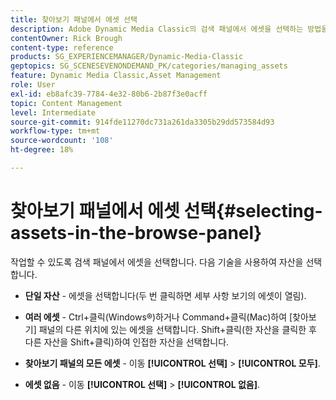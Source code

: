 ```yaml
---
title: 찾아보기 패널에서 에셋 선택
description: Adobe Dynamic Media Classic의 검색 패널에서 에셋을 선택하는 방법을 알아봅니다.
contentOwner: Rick Brough
content-type: reference
products: SG_EXPERIENCEMANAGER/Dynamic-Media-Classic
geptopics: SG_SCENESEVENONDEMAND_PK/categories/managing_assets
feature: Dynamic Media Classic,Asset Management
role: User
exl-id: eb8afc39-7784-4e32-80b6-2b87f3e0acff
topic: Content Management
level: Intermediate
source-git-commit: 914fde11270dc731a261da3305b29dd573584d93
workflow-type: tm+mt
source-wordcount: '108'
ht-degree: 18%

---
```


# 찾아보기 패널에서 에셋 선택{#selecting-assets-in-the-browse-panel}

작업할 수 있도록 검색 패널에서 에셋을 선택합니다. 다음 기술을 사용하여 자산을 선택합니다.

* **단일 자산** - 에셋을 선택합니다(두 번 클릭하면 세부 사항 보기의 에셋이 열림).

* **여러 에셋** - Ctrl+클릭(Windows®)하거나 Command+클릭(Mac)하여 [찾아보기] 패널의 다른 위치에 있는 에셋을 선택합니다. Shift+클릭(한 자산을 클릭한 후 다른 자산을 Shift+클릭)하여 인접한 자산을 선택합니다.

* **찾아보기 패널의 모든 에셋** - 이동 **[!UICONTROL 선택]** > **[!UICONTROL 모두]**.

* **에셋 없음** - 이동 **[!UICONTROL 선택]** > **[!UICONTROL 없음]**.
